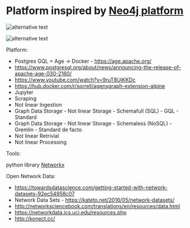 # Platform inspired by [Neo4j platform](https://neo4j.com/blog/graph-algorithms-in-neo4j-neo4j-graph-analytics/)

![alternative text](http://www.plantuml.com/plantuml/proxy?cache=no&src=https://raw.github.com/plantuml/plantuml-server/master/src/main/webapp/resource/test2diagrams.txt)


![alternative text](http://www.plantuml.com/plantuml/proxy?cache=no&src=/https://raw.github.com/graph-thinking/graphAnalytics/blob/main/test.txt)



Platform: 
* Postgres GQL + Age → Docker - https://age.apache.org/
* https://www.postgresql.org/about/news/announcing-the-release-of-apache-age-030-2160/
* https://www.youtube.com/watch?v=9ruT8UjKKDc
* https://hub.docker.com/r/sorrell/agensgraph-extension-alpine
* Jupyter
* Scraping 
* Not linear Ingestion 
* Graph Data Storage - Not linear Storage - Schemafull (SQL) - GQL - Standard 
* Graph Data Storage - Not linear Storage - Schemaless (NoSQL) - Gremlin - Standard de facto
* Not linear Retrivial 
* Not linear Processing

Tools:

python library [Networkx](https://networkx.org/)


Open Network Data: 
* https://towardsdatascience.com/getting-started-with-network-datasets-92ec54958c07
* Network Data Sets - https://kateto.net/2016/05/network-datasets/
* http://networksciencebook.com/translations/en/resources/data.html
* https://networkdata.ics.uci.edu/resources.php
* http://konect.cc/

